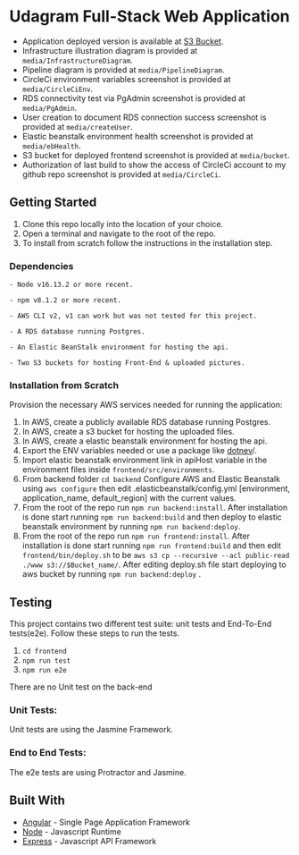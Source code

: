 # Udagram Full-Stack Web Application

- Application deployed version is available at [S3 Bucket](http://pipelineprojectbucket.s3-website-us-east-1.amazonaws.com).
- Infrastructure illustration diagram is provided at  `media/InfrastructureDiagram`.
- Pipeline diagram is provided at `media/PipelineDiagram`.
- CircleCi environment variables screenshot is provided at `media/CircleCiEnv`.
- RDS connectivity test via PgAdmin screenshot is provided at `media/PgAdmin`.
- User creation to document RDS connection success screenshot is provided at `media/createUser`.
- Elastic beanstalk environment health screenshot is provided at `media/ebHealth`.
- S3 bucket for deployed frontend screenshot is provided at `media/bucket`.
- Authorization of last build to show the access of CircleCi account to my github repo screenshot is provided at `media/CircleCi`.

## Getting Started

1. Clone this repo locally into the location of your choice.
1. Open a terminal and navigate to the root of the repo.
1. To install from scratch follow the instructions in the installation step.


### Dependencies

```
- Node v16.13.2 or more recent.

- npm v8.1.2 or more recent.

- AWS CLI v2, v1 can work but was not tested for this project.

- A RDS database running Postgres.

- An Elastic BeanStalk environment for hosting the api.

- Two S3 buckets for hosting Front-End & uploaded pictures.

```

### Installation from Scratch

Provision the necessary AWS services needed for running the application:

1. In AWS, create a publicly available RDS database running Postgres.
1. In AWS, create a s3 bucket for hosting the uploaded files.
1. In AWS, create a elastic beanstalk environment for hosting the api.
1. Export the ENV variables needed or use a package like [dotnev](https://www.npmjs.com/package/dotenv)/.
1. Import elastic beanstalk environment link in apiHost variable in the environment files inside `frontend/src/environments`.
1. From backend folder `cd backend` Configure AWS and Elastic Beanstalk using `aws configure` then edit .elasticbeanstalk/config.yml [environment, application_name, default_region] with the current values.
1. From the root of the repo run `npm run backend:install`. After installation is done start running `npm run backend:build` and then deploy to elastic beanstalk environment by running `npm run backend:deploy`.
1. From the root of the repo run `npm run frontend:install`. After installation is done start running `npm run frontend:build` and then edit `frontend/bin/deploy.sh` to be `aws s3 cp --recursive --acl public-read ./www s3://$Bucket_name/`. After editing deploy.sh file start deploying to aws bucket by running `npm run backend:deploy` .

## Testing

This project contains two different test suite: unit tests and End-To-End tests(e2e). Follow these steps to run the tests.

1. `cd frontend`
1. `npm run test`
1. `npm run e2e`

There are no Unit test on the back-end

### Unit Tests:

Unit tests are using the Jasmine Framework.

### End to End Tests:

The e2e tests are using Protractor and Jasmine.

## Built With

- [Angular](https://angular.io/) - Single Page Application Framework
- [Node](https://nodejs.org) - Javascript Runtime
- [Express](https://expressjs.com/) - Javascript API Framework

